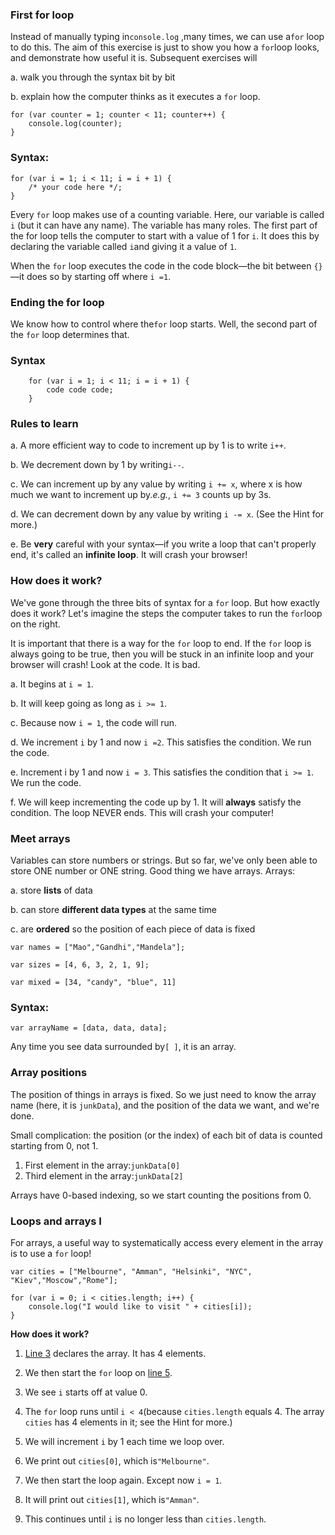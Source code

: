 ### **First for loop**

Instead of manually typing in`console.log` ,many times, we can use a`for` loop to do this. The aim of this exercise is just to show you how a `for`loop looks, and demonstrate how useful it is. Subsequent exercises will

a. walk you through the syntax bit by bit

b. explain how the computer thinks as it executes a `for` loop.

```
for (var counter = 1; counter < 11; counter++) {
    console.log(counter);
}
```

### Syntax:

```
for (var i = 1; i < 11; i = i + 1) {
    /* your code here */;
}
```

Every `for` loop makes use of a counting variable. Here, our variable is called `i` \(but it can have any name\). The variable has many roles. The first part of the for loop tells the computer to start with a value of 1 for `i`. It does this by declaring the variable called `i`and giving it a value of `1`.

When the `for` loop executes the code in the code block—the bit between `{}`—it does so by starting off where `i =1`.

### **Ending the for loop**

We know how to control where the`for` loop starts. Well, the second part of the `for` loop determines that.

### **Syntax**

```
    for (var i = 1; i < 11; i = i + 1) {
        code code code; 
    }
```

### **Rules to learn**

a. A more efficient way to code to increment up by 1 is to write `i++`.

b. We decrement down by 1 by writing`i--`.

c. We can increment up by any value by writing `i += x`, where x is how much we want to increment up by._e.g._, `i += 3` counts up by 3s.

d. We can decrement down by any value by writing `i -= x`. \(See the Hint for more.\)

e. Be **very** careful with your syntax—if you write a loop that can't properly end, it's called an **infinite loop**. It will crash your browser!

### **How does it work?**

We've gone through the three bits of syntax for a `for` loop. But how exactly does it work? Let's imagine the steps the computer takes to run the `for`loop on the right.

It is important that there is a way for the `for` loop to end. If the `for` loop is always going to be true, then you will be stuck in an infinite loop and your browser will crash! Look at the code. It is bad.

a. It begins at `i = 1`.

b. It will keep going as long as `i >= 1`.

c. Because now `i = 1`, the code will run.

d. We increment `i` by 1 and now `i =2`. This satisfies the condition. We run the code.

e. Increment i by 1 and now `i = 3`. This satisfies the condition that `i >= 1`. We run the code.

f. We will keep incrementing the code up by 1. It will **always** satisfy the condition. The loop NEVER ends. This will crash your computer!

### **Meet arrays**

Variables can store numbers or strings. But so far, we've only been able to store ONE number or ONE string. Good thing we have arrays. Arrays:

a. store **lists** of data

b. can store **different data types** at the same time

c. are **ordered** so the position of each piece of data is fixed

```
var names = ["Mao","Gandhi","Mandela"];

var sizes = [4, 6, 3, 2, 1, 9];

var mixed = [34, "candy", "blue", 11]
```

### **Syntax**:

`var arrayName = [data, data, data];`

Any time you see data surrounded by`[ ]`, it is an array.

### **Array positions**

The position of things in arrays is fixed. So we just need to know the array name \(here, it is `junkData`\), and the position of the data we want, and we're done.

Small complication: the position \(or the index\) of each bit of data is counted starting from 0, not 1.

1. First element in the array:`junkData[0]`
2. Third element in the array:`junkData[2]`

Arrays have 0-based indexing, so we start counting the positions from 0.

### **Loops and arrays I**

For arrays, a useful way to systematically access every element in the array is to use a `for` loop!

```
var cities = ["Melbourne", "Amman", "Helsinki", "NYC", "Kiev","Moscow","Rome"];

for (var i = 0; i < cities.length; i++) {
    console.log("I would like to visit " + cities[i]);
}
```

**How does it work?**



1. [Line 3](javascript:void(0)) declares the array. It has 4 elements.

2. We then start the `for` loop on [line 5](javascript:void(0)).

3. We see `i` starts off at value 0. 

4. The `for` loop runs until `i < 4`\(because `cities.length` equals 4. The array `cities` has 4 elements in it; see the Hint for more.\)

5. We will increment `i` by 1 each time we loop over.

6. We print out `cities[0]`, which is`"Melbourne"`.

7. We then start the loop again. Except now `i = 1`. 

8. It will print out `cities[1]`, which is`"Amman"`. 

9. This continues until `i` is no longer less than `cities.length`.

